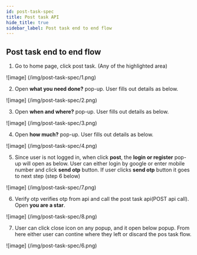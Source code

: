 ```yaml
---
id: post-task-spec
title: Post task API
hide_title: true
sidebar_label: Post task end to end flow
---
```


## Post task end to end flow
1. Go to home page, click post task. (Any of the highlighted area)

![image]
(/img/post-task-spec/1.png)

2. Open **what you need done?** pop-up. User fills out details as below.

![image]
(/img/post-task-spec/2.png)

3. Open **when and where?** pop-up. User fills out details as below.

![image]
(/img/post-task-spec/3.png)

4. Open **how much?** pop-up. User fills out details as below.

![image]
(/img/post-task-spec/4.png)

5. Since user is not logged in, when click **post**, the **login or register** pop-up will open as below. User can either login by google or enter mobile number and click **send otp** button. If user clicks **send otp** button it goes to next step (step 6 below)

![image]
(/img/post-task-spec/7.png)

6. Verify otp verifies otp from api and call the post task api(POST api call). Open **you are a star**.

![image]
(/img/post-task-spec/8.png)

7. User can click close icon on any popup, and it open below popup. From here either user can contine where they left or discard the pos task flow.

![image]
(/img/post-task-spec/6.png)